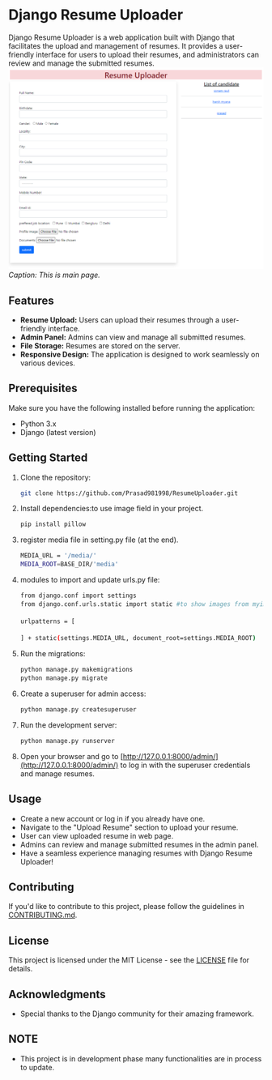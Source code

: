 # Django Resume Uploader

Django Resume Uploader is a web application built with Django that facilitates the upload and management of resumes. It provides a user-friendly interface for users to upload their resumes, and administrators can review and manage the submitted resumes.
![screenshot](https://github.com/Prasad981998/ResumeUploader/blob/main/screenshotRU.PNG)
*Caption: This is main page.*

## Features

- **Resume Upload:** Users can upload their resumes through a user-friendly interface.
- **Admin Panel:** Admins can view and manage all submitted resumes.
- **File Storage:** Resumes are stored on the server.
- **Responsive Design:** The application is designed to work seamlessly on various devices.

## Prerequisites

Make sure you have the following installed before running the application:

- Python 3.x
- Django (latest version)

## Getting Started

1. Clone the repository:

    ```bash
    git clone https://github.com/Prasad981998/ResumeUploader.git
    ```
    
2. Install dependencies:to use image field in your project.

    ```bash
    pip install pillow
    ```

3. register media file in setting.py file (at the end).

    ```bash
    MEDIA_URL = '/media/'
    MEDIA_ROOT=BASE_DIR/'media'
    ```

4. modules to import and update urls.py file:

    ```bash
    from django.conf import settings 
    from django.conf.urls.static import static #to show images from myimage

    urlpatterns = [
        
    ] + static(settings.MEDIA_URL, document_root=settings.MEDIA_ROOT)
    ```

5. Run the migrations:

    ```bash
    python manage.py makemigrations
    python manage.py migrate
    ```


4. Create a superuser for admin access:

    ```bash
    python manage.py createsuperuser
    ```

5. Run the development server:

    ```bash
    python manage.py runserver
    ```

6. Open your browser and go to [http://127.0.0.1:8000/admin/](http://127.0.0.1:8000/admin/) to log in with the superuser credentials and manage resumes.

## Usage

- Create a new account or log in if you already have one.
- Navigate to the "Upload Resume" section to upload your resume.
- User can view uploaded resume in web page.
- Admins can review and manage submitted resumes in the admin panel.
- Have a seamless experience managing resumes with Django Resume Uploader!

## Contributing

If you'd like to contribute to this project, please follow the guidelines in [CONTRIBUTING.md](CONTRIBUTING.md).

## License

This project is licensed under the MIT License - see the [LICENSE](LICENSE) file for details.

## Acknowledgments

- Special thanks to the Django community for their amazing framework.

## NOTE
- This project is in development phase many functionalities are in process to update.

